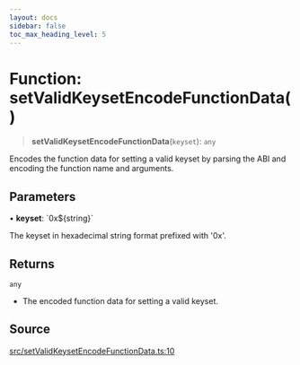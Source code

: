 ```yaml
---
layout: docs
sidebar: false
toc_max_heading_level: 5
---
```


# Function: setValidKeysetEncodeFunctionData()

> **setValidKeysetEncodeFunctionData**(`keyset`): `any`

Encodes the function data for setting a valid keyset by parsing the ABI and
encoding the function name and arguments.

## Parameters

• **keyset**: \`0x$\{string\}\`

The keyset in hexadecimal string format prefixed with '0x'.

## Returns

`any`

- The encoded function data for setting a valid keyset.

## Source

[src/setValidKeysetEncodeFunctionData.ts:10](https://github.com/anegg0/arbitrum-orbit-sdk/blob/b24cbe9cd68eb30d18566196d2c909bd4086db10/src/setValidKeysetEncodeFunctionData.ts#L10)
